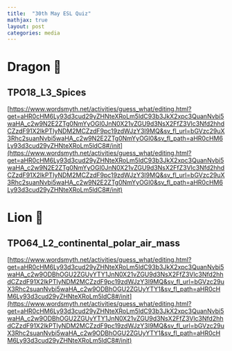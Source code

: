 ```yaml
---
title:  "30th May ESL Quiz"
mathjax: true
layout: post
categories: media
---
```


# Dragon 🐲 

## TPO18_L3_Spices 
[https://www.wordsmyth.net/activities/guess_what/editing.html?get=aHR0cHM6Ly93d3cud29yZHNteXRoLm5ldC93b3JkX2xpc3QuanNvbi5waHA_c2w9N2E2ZTg0NmYyOGI0JnN0X21vZGU9d3NsX2FfZ3Vlc3Nfd2hhdCZzdF91X2lkPTIyNDM2MCZzdF9pc19zdWJzY3I9MQ&sv_fl_url=bGVzc29uX3Rhc2suanNvbi5waHA_c2w9N2E2ZTg0NmYyOGI0&sv_fl_path=aHR0cHM6Ly93d3cud29yZHNteXRoLm5ldC8#/init](https://www.wordsmyth.net/activities/guess_what/editing.html?get=aHR0cHM6Ly93d3cud29yZHNteXRoLm5ldC93b3JkX2xpc3QuanNvbi5waHA_c2w9N2E2ZTg0NmYyOGI0JnN0X21vZGU9d3NsX2FfZ3Vlc3Nfd2hhdCZzdF91X2lkPTIyNDM2MCZzdF9pc19zdWJzY3I9MQ&sv_fl_url=bGVzc29uX3Rhc2suanNvbi5waHA_c2w9N2E2ZTg0NmYyOGI0&sv_fl_path=aHR0cHM6Ly93d3cud29yZHNteXRoLm5ldC8#/init)

# Lion 🦁️ 

## TPO64_L2_continental_polar_air_mass
[https://www.wordsmyth.net/activities/guess_what/editing.html?get=aHR0cHM6Ly93d3cud29yZHNteXRoLm5ldC93b3JkX2xpc3QuanNvbi5waHA_c2w9ODBhOGU2ZGUyYTY1JnN0X21vZGU9d3NsX2FfZ3Vlc3Nfd2hhdCZzdF91X2lkPTIyNDM2MCZzdF9pc19zdWJzY3I9MQ&sv_fl_url=bGVzc29uX3Rhc2suanNvbi5waHA_c2w9ODBhOGU2ZGUyYTY1&sv_fl_path=aHR0cHM6Ly93d3cud29yZHNteXRoLm5ldC8#/init](https://www.wordsmyth.net/activities/guess_what/editing.html?get=aHR0cHM6Ly93d3cud29yZHNteXRoLm5ldC93b3JkX2xpc3QuanNvbi5waHA_c2w9ODBhOGU2ZGUyYTY1JnN0X21vZGU9d3NsX2FfZ3Vlc3Nfd2hhdCZzdF91X2lkPTIyNDM2MCZzdF9pc19zdWJzY3I9MQ&sv_fl_url=bGVzc29uX3Rhc2suanNvbi5waHA_c2w9ODBhOGU2ZGUyYTY1&sv_fl_path=aHR0cHM6Ly93d3cud29yZHNteXRoLm5ldC8#/init)





